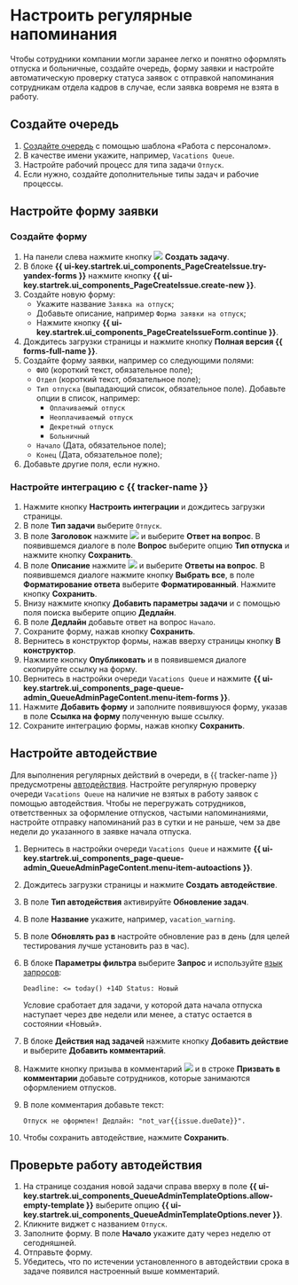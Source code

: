 # Настроить регулярные напоминания

Чтобы сотрудники компании могли заранее легко и понятно оформлять отпуска и больничные, создайте очередь, форму заявки и настройте автоматическую проверку статуса заявок с отправкой напоминания сотрудникам отдела кадров в случае, если заявка вовремя не взята в работу.

## Создайте очередь

1. [Создайте очередь](manager/create-queue.md) с помощью шаблона «Работа с персоналом». 
1. В качестве имени укажите, например, `Vacations Queue`.
1. Настройте рабочий процесс для типа задачи `Отпуск`. 
1. Если нужно, создайте дополнительные типы задач и рабочие процессы.

## Настройте форму заявки

### Создайте форму 

1. На панели слева нажмите кнопку ![](../_assets/tracker/svg/icon-add.svg) **Создать задачу**.
1. В блоке **{{ ui-key.startrek.ui_components_PageCreateIssue.try-yandex-forms }}** нажмите кнопку **{{ ui-key.startrek.ui_components_PageCreateIssue.create-new }}**.
1. Создайте новую форму:
	* Укажите название `Заявка на отпуск`;
	* Добавьте описание, например `Форма заявки на отпуск`;
	* Нажмите кнопку **{{ ui-key.startrek.ui_components_PageCreateIssueForm.continue }}**.
1. Дождитесь загрузки страницы и нажмите кнопку **Полная версия {{ forms-full-name }}**.
1. Создайте форму заявки, например со следующими полями:
	* `ФИО` (короткий текст, обязательное поле);
	* `Отдел` (короткий текст, обязательное поле);
	* `Тип отпуска` (выпадающий список, обязательное поле). Добавьте опции в список, например:
		- `Оплачиваемый отпуск` 
		- `Неоплачиваемый отпуск`
		- `Декретный отпуск`
		- `Больничный`
	* `Начало` (Дата, обязательное поле);
	* `Конец` (Дата, обязательное поле);
1. Добавьте другие поля, если нужно.

### Настройте интеграцию с {{ tracker-name }} 

1. Нажмите кнопку **Настроить интеграции** и дождитесь загрузки страницы.
1. В поле **Тип задачи** выберите `Отпуск`.
1. В поле **Заголовок** нажмите ![](../_assets/tracker/svg/icon-add.svg) и выберите **Ответ на вопрос**. В появившемся диалоге в поле **Вопрос** выберите опцию **Тип отпуска** и нажмите кнопку **Сохранить**.
1. В поле **Описание** нажмите ![](../_assets/tracker/svg/icon-add.svg) и выберите **Ответы на вопрос**. В появившемся диалоге нажмите кнопку **Выбрать все**, в поле **Форматирование ответа** выберите **Форматированный**. Нажмите кнопку **Сохранить**.
1. Внизу нажмите кнопку **Добавить параметры задачи** и с помощью поля поиска выберите опцию **Дедлайн**.
1. В поле **Дедлайн** добавьте ответ на вопрос `Начало`.
1. Сохраните форму, нажав кнопку **Сохранить**.
1. Вернитесь в конструктор формы, нажав вверху страницы кнопку **В конструктор**.
1. Нажмите кнопку **Опубликовать** и в появившемся диалоге скопируйте ссылку на форму.
1. Вернитесь в настройки очереди `Vacations Queue` и нажмите **{{ ui-key.startrek.ui_components_page-queue-admin_QueueAdminPageContent.menu-item-forms }}**.
1. Нажмите **Добавить форму** и заполните появившуюся форму, указав в поле **Ссылка на форму** полученную выше ссылку.
1. Сохраните интеграцию формы, нажав кнопку **Сохранить**.

## Настройте автодействие

Для выполнения регулярных действий в очереди, в {{ tracker-name }} предусмотрены [автодействия](user/autoactions.md). Настройте регулярную проверку очереди `Vacations Queue` на наличие не взятых в работу заявок с помощью автодействия. Чтобы не перегружать сотрудников, ответственных за оформление отпусков, частыми напоминаниями, настройте отправку напоминаний раз в сутки и не раньше, чем за две недели до указанного в заявке начала отпуска.

1. Вернитесь в настройки очереди `Vacations Queue` и нажмите **{{ ui-key.startrek.ui_components_page-queue-admin_QueueAdminPageContent.menu-item-autoactions }}**.
1. Дождитесь загрузки страницы и нажмите **Создать автодействие**.
1. В поле **Тип автодействия** активируйте **Обновление задач**.
1. В поле **Название** укажите, например, `vacation_warning`.
1. В поле **Обновлять раз в** настройте обновление раз в день (для целей тестирования лучше установить раз в час).
1. В блоке **Параметры фильтра** выберите **Запрос** и используйте [язык запросов](user/query-filter.md):
	```
	Deadline: <= today() +14D Status: Новый
	```

	Условие сработает для задачи, у которой дата начала отпуска наступает через две недели или менее, а статус остается в состоянии «Новый».
1. В блоке **Действия над задачей** нажмите кнопку **Добавить действие** и выберите **Добавить комментарий**.
1. Нажмите кнопку призыва в комментарий ![](../_assets/tracker/summon.png) и в строке **Призвать в комментарии** добавьте сотрудников, которые занимаются оформлением отпусков.
1. В поле комментария добавьте текст:
	```
	Отпуск не оформлен! Дедлайн: "not_var{{issue.dueDate}}".
	```
1. Чтобы сохранить автодействие, нажмите **Сохранить**.

## Проверьте работу автодействия

1. На странице создания новой задачи справа вверху в поле **{{ ui-key.startrek.ui_components_QueueAdminTemplateOptions.allow-empty-template }}** выберите опцию **{{ ui-key.startrek.ui_components_QueueAdminTemplateOptions.never }}**.
1. Кликните виджет с названием `Отпуск`.
1. Заполните форму. В поле **Начало** укажите дату через неделю от сегодняшней.
1. Отправьте форму.
1. Убедитесь, что по истечении установленного в автодействии срока в задаче появился настроенный выше комментарий.
